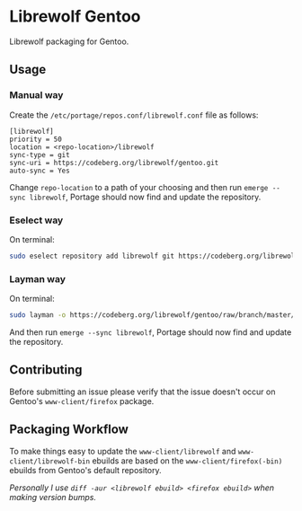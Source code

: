 # Librewolf Gentoo

Librewolf packaging for Gentoo.

## Usage

### Manual way

Create the `/etc/portage/repos.conf/librewolf.conf` file as follows:

```
[librewolf]
priority = 50
location = <repo-location>/librewolf
sync-type = git
sync-uri = https://codeberg.org/librewolf/gentoo.git
auto-sync = Yes
```

Change `repo-location` to a path of your choosing and then run `emerge --sync librewolf`, Portage should now find and update the repository.

### Eselect way

On terminal:

```bash
sudo eselect repository add librewolf git https://codeberg.org/librewolf/gentoo.git
```

### Layman way

On terminal:

```bash
sudo layman -o https://codeberg.org/librewolf/gentoo/raw/branch/master/repository.xml -f -a librewolf
```

And then run `emerge --sync librewolf`, Portage should now find and update the repository.

## Contributing

Before submitting an issue please verify that the issue doesn't occur on Gentoo's `www-client/firefox` package.

## Packaging Workflow

To make things easy to update the `www-client/librewolf` and `www-client/librewolf-bin` ebuilds are based on the `www-client/firefox(-bin)` ebuilds from Gentoo's default repository.

_Personally I use `diff -aur <librewolf ebuild> <firefox ebuild>` when making version bumps._
